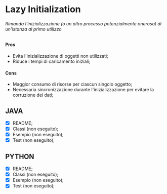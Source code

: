 # Lazy Initialization
###### Rimanda l'inizializzazione (o un altro processo potenzialmente oneroso) di un'istanza al primo utilizzo

#### Pros
- Evita l'inizializzazione di oggetti non utilizzati;
- Riduce i tempi di caricamento iniziali;

#### Cons
- Maggior consumo di risorse per ciascun singolo oggetto;
- Necessaria sincronizzazione durante l'inizializzazione per evitare la corruzione dei dati;

## JAVA
- [x] README;
- [x] Classi (non eseguito);
- [x] Esempio (non eseguito);
- [X] Test (non eseguito);

## PYTHON
- [x] README;
- [x] Classi (non eseguito);
- [x] Esempio (non eseguito);
- [x] Test (non eseguito);
